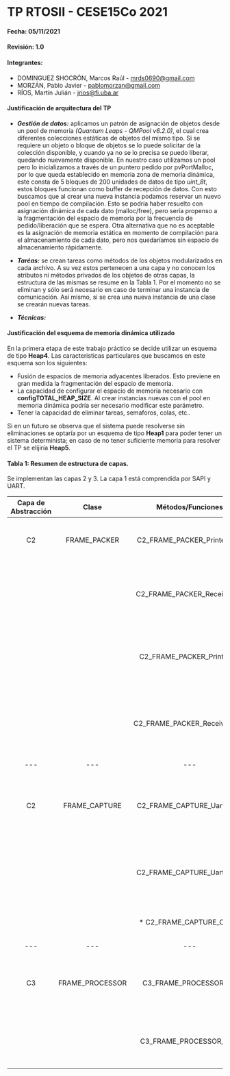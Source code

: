 # TP RTOSII - CESE15Co 2021

#### Fecha: 05/11/2021

#### Revisión: 1.0

#### Integrantes:
- DOMINGUEZ SHOCRÓN, Marcos Raúl - <mrds0690@gmail.com>
- MORZÁN, Pablo Javier - <pablomorzan@gmail.com>
- RÍOS, Martín Julián - <jrios@fi.uba.ar>


#### Justificación de arquitectura del TP
- ***Gestión de datos:*** aplicamos un patrón de asignación de objetos desde un pool de memoria _(Quantum Leaps - QMPool v6.2.0)_, el cual crea diferentes colecciones estáticas de objetos del mismo tipo. Si se requiere un objeto o bloque de objetos se lo puede solicitar de la colección disponible, y cuando ya no se lo precisa se puedo liberar, quedando nuevamente disponible. En nuestro caso utilizamos un pool pero lo inicializamos a través de un puntero pedido por pvPortMalloc, por lo que queda establecido en memoria zona de memoria dinámica, este consta de 5 bloques de 200 unidades de datos de tipo _uint_8t_, estos bloques funcionan como buffer de recepción de datos. Con esto buscamos que al crear una nueva instancia podamos reservar un nuevo pool en tiempo de compilación.
Esto se podría haber resuelto con asignación dinámica de cada dato (malloc/free), pero sería propenso a la fragmentación del espacio de memoria por la frecuencia de pedido/liberación que se espera. Otra alternativa que no es aceptable es la asignación de memoria estática en momento de compilación para el almacenamiento de cada dato, pero nos quedaríamos sin espacio de almacenamiento rápidamente.

- ***Taréas:*** se crean tareas como métodos de los objetos modularizados en cada archivo. A su vez estos pertenecen a una capa y no conocen los atributos ni métodos privados de los objetos de otras capas, la estructura de las mismas se resume en la Tabla 1. Por el momento no se eliminan y sólo será necesario en caso de terminar una instancia de comunicación. Así mismo, si se crea una nueva instancia  de una clase se crearán nuevas tareas.

- ***Técnicas:***


#### Justificación del esquema de memoria dinámica utilizado
En la primera etapa de este trabajo práctico se decide utilizar un esquema de tipo **Heap4**. Las caracteristicas particulares que buscamos en este esquema son los siguientes:
- Fusión de espacios de memoria adyacentes liberados. Esto previene en gran medida la fragmentación del espacio de memoria.
- La capacidad de configurar el espacio de memoria necesario con **configTOTAL_HEAP_SIZE**. Al crear instancias nuevas con el pool en memoria dinámica podría ser necesario modificar este parámetro.
- Tener la capacidad de eliminar tareas, semaforos, colas, etc..

Si en un futuro se observa que el sistema puede resolverse sin eliminaciones se optaría por un esquema de tipo **Heap1** para poder tener un sistema determinista; en caso de no tener suficiente memoria para resolver el TP se elijiría **Heap5**.


#### Tabla 1: Resumen de estructura de capas.
Se implementan las capas 2 y 3. La capa 1 está comprendida por SAPI y UART.

| Capa de Abstracción | Clase          | Métodos/Funciones              | Descripción    |
|:---:                |:---:           |:---:                           |:---:           |
|       C2              |        FRAME_PACKER        |  C2_FRAME_PACKER_PrinterTask   | Recibe el conexto (uart, Queue y bloque pool), imprime el paquete devuelto por la capa 3 agregando ID y CRC de procesamiento y libera el bloque del pool | 
|                   |          |  C2_FRAME_PACKER_ReceiverInit  | Recive como parámetro el contexto necesario para la tarea _C2_FRAME_PACKER_ReceiverTask_ , carga el contexto en memoria dinámica y la crea pasandole estos datos a través de un puntero a esta. |
|                     |                |  C2_FRAME_PACKER_PrinterInit   | Recive como parámetro el contexto necesario para la tarea _C2_FRAME_PACKER_PrinterTask_ , carga el contexto en memoria dinámica y la crea pasandole estos datos a través de un puntero a esta. |
|                     |                |  C2_FRAME_PACKER_ReceiverTask  | Recibe el conexto (uart, Queue y bloque pool) y a través de una máquina de estados toma decisiones sobre los datos recibidos. (Chequea SOM y EOM, ªCRC, ªID, envía a cola, ªsepara los datos del paquete) - (ª)Aún no implementados.  |
| --- | --- | --- | --- |
|      C2               |   FRAME_CAPTURE   |  C2_FRAME_CAPTURE_UartRxInit   |Es la funcion que inicializa la UART. Recibe la UART para la transmisión, la funcion de callback para la ISR y un puntero a una estructura de tipo frame_capture_t que contiene el contexto necesario para procesar cada frame. | 
|                   |         |  C2_FRAME_CAPTURE_UartRxISR    | Es la función de callback a ser llamada en cada interrupción UART. Se utiliza el contexto pasado en la estructura frame_capture_t para decidir que hacer con el dato recibido que generó la interrupción. |
|                     |                |  \* C2_FRAME_CAPTURE_ObjInit     | Inicializa el frame para la captura. Recibe el puntero al pool y la variable de tipo uartMap_t por la que se establece la comunicación. |
| --- | --- | --- | --- |
|     C3                 |    FRAME_PROCESSOR   |  C3_FRAME_PROCESSOR_Init  |  Esta función recibe desde el main cual es la uart que se usa para la instancia, pide espacio para el pool e inicia la tarea para procesar el dato recibido enviandole un puntero al contexto recién generado  | 
|                  |          |  C3_FRAME_PROCESSOR_Task       |    Procesa el dato recibido, valida el frame y manda información formateada de vuelta a la capa 2 para agregar ID y CRC, y luego ser enviada por C2_FRAME_PACKER_PrinterTask |

